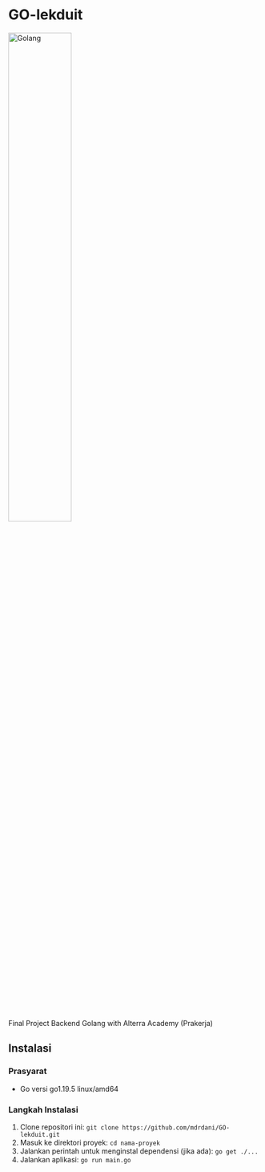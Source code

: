 # GO-lekduit
<img align="center" alt="Golang" width="50%" src="https://github.com/mdrdani/GO-lekduit/assets/45899199/78c8ae34-5270-456b-8853-8c4bfdc4f4a8" />
<br>
<br>
Final Project Backend Golang with Alterra Academy (Prakerja)

## Instalasi

### Prasyarat
- Go versi go1.19.5 linux/amd64

### Langkah Instalasi
1. Clone repositori ini: `git clone https://github.com/mdrdani/GO-lekduit.git`
2. Masuk ke direktori proyek: `cd nama-proyek`
3. Jalankan perintah untuk menginstal dependensi (jika ada): `go get ./...`
4. Jalankan aplikasi: `go run main.go`
